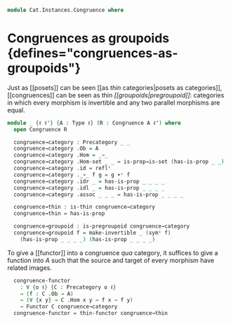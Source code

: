 <!--
```agda
open import Cat.Groupoid
open import Cat.Morphism
open import Cat.Prelude

open import Order.Cat

open Precategory
open Functor
```
-->

```agda
module Cat.Instances.Congruence where
```

# Congruences as groupoids {defines="congruences-as-groupoids"}

Just as [[posets]] can be seen [[as *thin* categories|posets as categories]],
[[congruences]] can be seen as thin *[[groupoids|pregroupoid]]*: categories
in which every morphism is invertible and any two parallel morphisms are equal.

```agda
module _ {ℓ ℓ'} {A : Type ℓ} (R : Congruence A ℓ') where
  open Congruence R

  congruence→category : Precategory _ _
  congruence→category .Ob = A
  congruence→category .Hom = _∼_
  congruence→category .Hom-set _ _ = is-prop→is-set (has-is-prop _ _)
  congruence→category .id = reflᶜ
  congruence→category ._∘_ f g = g ∙ᶜ f
  congruence→category .idr _ = has-is-prop _ _ _ _
  congruence→category .idl _ = has-is-prop _ _ _ _
  congruence→category .assoc _ _ _ = has-is-prop _ _ _ _

  congruence→thin : is-thin congruence→category
  congruence→thin = has-is-prop

  congruence→groupoid : is-pregroupoid congruence→category
  congruence→groupoid f = make-invertible _ (symᶜ f)
    (has-is-prop _ _ _ _) (has-is-prop _ _ _ _)
```

To give a [[functor]] into a congruence *qua* category, it suffices to give a
function into $A$ such that the source and target of every morphism have
related images.

```agda
  congruence-functor
    : ∀ {o ℓ} {C : Precategory o ℓ}
    → (f : C .Ob → A)
    → (∀ {x y} → C .Hom x y → f x ∼ f y)
    → Functor C congruence→category
  congruence-functor = thin-functor congruence→thin
```
